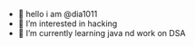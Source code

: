 - 👋 hello i am @dia1011
- 👀 I’m interested in hacking
- 🌱 I’m currently learning java nd work on DSA
